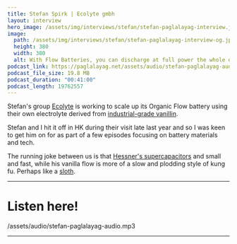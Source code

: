 ```yaml
---
title: Stefan Spirk | Ecolyte gmbh
layout: interview
hero_image: /assets/img/interviews/stefan/stefan-paglalayag-interview.jpg
image:
  path: /assets/img/interviews/stefan/stefan-paglalayag-interview-og.jpg
  height: 380
  width: 380
  alt: With Flow Batteries, you can discharge at full power the whole day. These complex projects require a lot of  multi-disciplinary thinking. If you simplify too much you lose the ESSENCE.
podcast_link: https://paglalayag.net/assets/audio/stefan-paglalayag-audio.mp3
podcast_file_size: 19.8 MB
podcast_duration: "00:41:00"
podcast_length: 19762557
---
```


Stefan's group [Ecolyte](https://ecolyte.at/) is working to scale up its Organic Flow battery using their own electrolyte derived from [industrial-grade vanillin](https://www.vanillaflow.eu/).

Stefan and I hit it off in HK during their visit late last year and so I was keen to get him on for as part of a few episodes focusing on battery materials and tech.

The running joke between us is that [Hessner's supercapacitors](hessner.tech) and small and fast, while his vanilla flow is more of a slow and plodding style of kung fu.  Perhaps like a [sloth](https://creator.nightcafe.studio/creation/NLTnPIy8MbdBifEgPEDY).

-----------------

# Listen here!

/assets/audio/stefan-paglalayag-audio.mp3

-----------------
